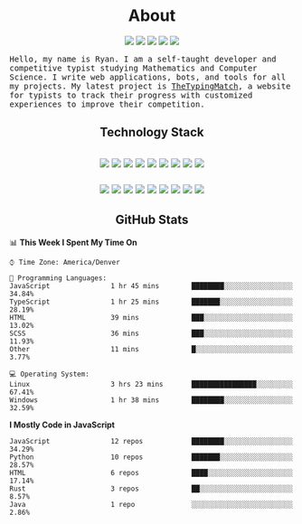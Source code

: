 <h1 align="center">About</h1>
<p align="center">
  <img src="https://img.shields.io/website?url=https%3A%2F%2Fthetypingmatch.com&color=c82846&style=for-the-badge" />
  <a href="https://www.youtube.com/channel/UCpv2tyHoB6x5-Lb03xMYeCg"><img src="https://img.shields.io/badge/YouTube-FF0000?style=for-the-badge&logo=youtube&logoColor=white" /></a>
  <a href="https://www.reddit.com/user/LeSirH"><img src="https://img.shields.io/badge/Reddit-FF4500?style=for-the-badge&logo=reddit&logoColor=white" /></a>
  <a href="https://stackoverflow.com/users/11364754/lesirh"><img src="https://img.shields.io/badge/Stack_Overflow-FE7A16?style=for-the-badge&logo=stack-overflow&logoColor=white" /></a> 
  <a href="https://discord.gg/t4e2nqJ"><img src="https://img.shields.io/badge/Discord-7289DA?style=for-the-badge&logo=discord&logoColor=white" /></a>
</p>
<samp align="center">
Hello, my name is Ryan. I am a self-taught developer and competitive typist studying Mathematics and Computer Science. I write web applications, bots, and tools for all my projects. My latest project is <a href="https://thetypingmatch.com/">TheTypingMatch</a>, a website for typists to track their progress with customized experiences to improve their competition.
</samp>
<h2 align="center">Technology Stack<h2>
<p align="center">
  <img src="https://img.shields.io/badge/JavaScript-F7DF1E?style=flat-square&logo=javascript&logoColor=black" />
  <img src="https://img.shields.io/badge/Node.js-43853D?style=flat-square&logo=node.js&logoColor=white" />
  <img src="https://img.shields.io/badge/TypeScript-007ACC?style=flat-square&logo=typescript&logoColor=white" />
  <img src="https://img.shields.io/badge/Python-3776AB?style=flat-square&logo=python&logoColor=white" />
  <img src="https://img.shields.io/badge/HTML5-E34F26?style=flat-square&logo=html5&logoColor=white" />
  <img src="https://img.shields.io/badge/CSS3-1572B6?style=flat-square&logo=css3&logoColor=white" />
  <img src="https://img.shields.io/badge/Rust-000000?style=flat-square&logo=rust&logoColor=white" />
  <img src="https://img.shields.io/badge/Java-ED8B00?style=flat-square&logo=java&logoColor=white" />
  <img src="https://img.shields.io/badge/C%2B%2B-00599C?style=flat-square&logo=c%2B%2B&logoColor=white" />
</p>
<p align="center">
  <img src="https://img.shields.io/badge/Express.js-404D59?style=flat-square&logo=node.js&logoColor=white" />
  <img src="https://img.shields.io/badge/Sass-CC6699?style=flat-square&logo=sass&logoColor=white" />
  <img src="https://img.shields.io/badge/jQuery-0769AD?style=flat-square&logo=jquery&logoColor=white" />
  <img src="https://img.shields.io/badge/React-20232A?style=flat-square&logo=react&logoColor=61DAFB" />
  <img src="https://img.shields.io/badge/Redux-593D88?style=flat-square&logo=redux&logoColor=white" />
  <img src="https://img.shields.io/badge/MySQL-00000F?style=flat-square&logo=mysql&logoColor=white" />
  <img src="https://img.shields.io/badge/MongoDB-4EA94B?style=flat-square&logo=mongodb&logoColor=white" />
  <img src="https://img.shields.io/badge/SQLite-07405E?style=flat-square&logo=sqlite&logoColor=white" />
  <img src="https://img.shields.io/badge/Heroku-430098?style=flat-square&logo=heroku&logoColor=white" />
</p>
<h2 align="center">GitHub Stats</h2>

<!--START_SECTION:waka-->
📊 **This Week I Spent My Time On** 

```text
⌚︎ Time Zone: America/Denver

💬 Programming Languages: 
JavaScript               1 hr 45 mins        ████████░░░░░░░░░░░░░░░░░   34.84% 
TypeScript               1 hr 25 mins        ███████░░░░░░░░░░░░░░░░░░   28.19% 
HTML                     39 mins             ███░░░░░░░░░░░░░░░░░░░░░░   13.02% 
SCSS                     36 mins             ███░░░░░░░░░░░░░░░░░░░░░░   11.93% 
Other                    11 mins             █░░░░░░░░░░░░░░░░░░░░░░░░   3.77%

💻 Operating System: 
Linux                    3 hrs 23 mins       ████████████████░░░░░░░░░   67.41% 
Windows                  1 hr 38 mins        ████████░░░░░░░░░░░░░░░░░   32.59%

```

**I Mostly Code in JavaScript** 

```text
JavaScript               12 repos            ████████░░░░░░░░░░░░░░░░░   34.29% 
Python                   10 repos            ███████░░░░░░░░░░░░░░░░░░   28.57% 
HTML                     6 repos             ████░░░░░░░░░░░░░░░░░░░░░   17.14% 
Rust                     3 repos             ██░░░░░░░░░░░░░░░░░░░░░░░   8.57% 
Java                     1 repo              ░░░░░░░░░░░░░░░░░░░░░░░░░   2.86%

```



<!--END_SECTION:waka-->
